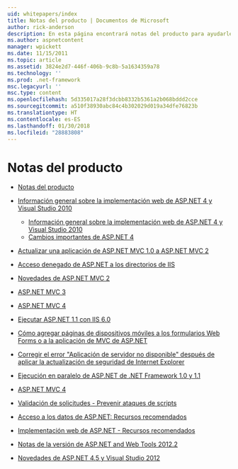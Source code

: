 ```yaml
---
uid: whitepapers/index
title: Notas del producto | Documentos de Microsoft
author: rick-anderson
description: En esta página encontrará notas del producto para ayudarle a instalar y configurar ASP.NET y para ayudarle a escribir aplicaciones ASP.NET seguras, rápidas y flexibles.
ms.author: aspnetcontent
manager: wpickett
ms.date: 11/15/2011
ms.topic: article
ms.assetid: 3824e2d7-446f-406b-9c8b-5a1634359a78
ms.technology: ''
ms.prod: .net-framework
msc.legacyurl: ''
msc.type: content
ms.openlocfilehash: 5d335017a28f3dcbb8332b5361a2b068bddd2cce
ms.sourcegitcommit: a510f38930abc84c4b302029d019a34dfe76823b
ms.translationtype: HT
ms.contentlocale: es-ES
ms.lasthandoff: 01/30/2018
ms.locfileid: "28883808"
---
```

<a name="whitepapers"></a>Notas del producto
====================
- [Notas del producto](overview.md)
- [Información general sobre la implementación web de ASP.NET 4 y Visual Studio 2010](aspnet4/index.md)

    - [Información general sobre la implementación web de ASP.NET 4 y Visual Studio 2010](aspnet4/overview.md)
    - [Cambios importantes de ASP.NET 4](aspnet4/breaking-changes.md)
- [Actualizar una aplicación de ASP.NET MVC 1.0 a ASP.NET MVC 2](aspnet-mvc2-upgrade-notes.md)
- [Acceso denegado de ASP.NET a los directorios de IIS](denied-access-to-iis-directories.md)
- [Novedades de ASP.NET MVC 2](what-is-new-in-aspnet-mvc.md)
- [ASP.NET MVC 3](mvc3-release-notes.md)
- [ASP.NET MVC 4](mvc4-beta-release-notes.md)
- [Ejecutar ASP.NET 1.1 con IIS 6.0](aspnet-and-iis6.md)
- [Cómo agregar páginas de dispositivos móviles a los formularios Web Forms o a la aplicación de MVC de ASP.NET](add-mobile-pages-to-your-aspnet-web-forms-mvc-application.md)
- [Corregir el error "Aplicación de servidor no disponible" después de aplicar la actualización de seguridad de Internet Explorer](ms03-32-issue.md)
- [Ejecución en paralelo de ASP.NET de .NET Framework 1.0 y 1.1](side-by-side-with-10.md)
- [ASP.NET MVC 4](mvc4-release-notes.md)
- [Validación de solicitudes - Prevenir ataques de scripts](request-validation.md)
- [Acceso a los datos de ASP.NET: Recursos recomendados](aspnet-data-access-content-map.md)
- [Implementación web de ASP.NET - Recursos recomendados](aspnet-web-deployment-content-map.md)
- [Notas de la versión de ASP.NET and Web Tools 2012.2](aspnet-and-web-tools-20122-release-notes.md)
- [Novedades de ASP.NET 4.5 y Visual Studio 2012](whats-new-in-aspnet-45-and-visual-studio-2012.md)
